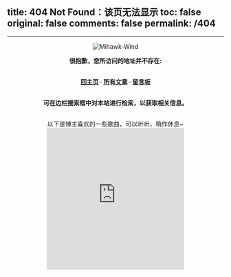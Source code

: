 title: 404 Not Found：该页无法显示
toc: false
original: false
comments: false
permalink: /404
---

<style type="text/css">
	.article-header {
		padding: 0;
		padding-top: 26px;
		border-left: none;
		text-align: center;
	}
	.article-header:hover {
		border-left: none;
	}
	.article-title {
		font-size: 2.1em;
	}
	strong a {
		color: #747474;
	}
	.article-meta {
		display: none;
	}
	.share {
		display: none;
	}
	.ds-meta {
		display: none;
	}
	.player {
		margin-left: -10px;
	}
	.sign {
		text-align: right;
		font-style: italic;
	}
  	#page-visit {
		display: none;
	}
	.center {
		text-align: center;
		height: 2.5em;
		font-weight: bold;
	}
	.search2 {
		height: 2.2em;
		font-size: 1em;
		width: 50%;
		margin: auto 24%;
		color: #727272;
		opacity: .6;
		border: 2px solid lightgray;
	}
	.search2:hover {
		opacity: 1;
		box-shadow: 0 0 10px rgba(0, 0, 0, 0.3)
		};
	.article-entry hr {
		margin: 0;
	}
	.pic {
		text-align: center;
		margin: 0;
	}
	.pic br {
  		display: none;
  	}
	#container .article-info-post.article-info {
  	display: none;
  	}
	#container .article .article-title {
	padding: 0;
	}

</style>

***

<div class="pic">
<img src="/resources/Mihawk-Wind.gif" title="Mihawk-Wind">
</div>

<p class="center">很抱歉，您所访问的地址并不存在: </p>

<p class="center"><a href="/">回主页</a> · <a href="/archives">所有文章</a> · <a href="/about">留言板</a></p>

<p class="center">可在边栏搜索框中对本站进行检索，以获取相关信息。</p>

<div style="text-align: center">
以下是博主喜欢的一些歌曲，可以听听，稍作休息~
<iframe frameborder="no" border="0" marginwidth="0" marginheight="0" width=320 height=330 src="http://music.163.com/outchain/player?type=0&id=112513213&auto=0&height=430"></iframe>
</div>